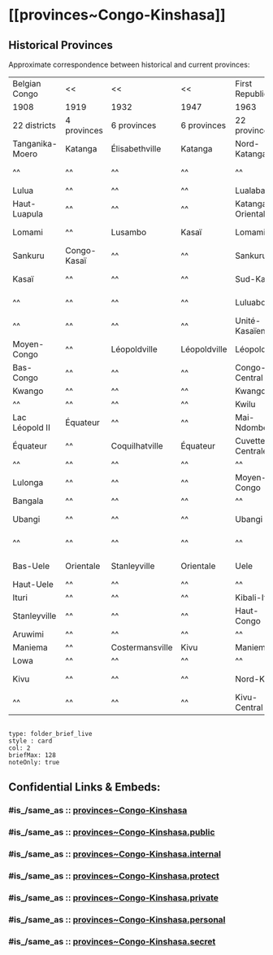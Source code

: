 # [[provinces~Congo-Kinshasa]] 

## Historical Provinces

 
Approximate correspondence between historical and current provinces:

|               |                |                |                |                 |                |                |                |                |              |
| ------------- | -------------- | -------------- | -------------- | ----------------| -------------- | -------------- | -------------- | -------------- | ------------ |
|Belgian Congo  | <<             | <<             | <<             |First Republic   | <<             | Zaire          |                |Third Republic  |              |
|1908           |1919            |1932            |1947            |1963             |1966            |1971            |1988            |1997            |2015          |
|22 districts   |4 provinces     |6 provinces     |6 provinces     |22 provinces     |9 provinces     |9 regions       |11 regions      |11 provinces    |26 provinces  |
|Tanganika-Moero|Katanga         |Élisabethville  |Katanga         |Nord-Katanga     |Katanga         |Shaba           | <<             |Katanga         |Tanganyika    |
| ^^            | ^^             | ^^             | ^^             | ^^              | ^^             | ^^             | ^^             | ^^             |Haut-Lomami   |
|Lulua          | ^^             | ^^             | ^^             |Lualaba          | ^^             | ^^             | ^^             | ^^             |Lualaba       |
|Haut-Luapula   | ^^             | ^^             | ^^             |Katanga-Oriental |Katanga         | ^^             | ^^             | ^^             |Haut-Katanga  |
|Lomami         | ^^             |Lusambo         |Kasaï           |Lomami           |Kasaï-Oriental  | Kasaï-Oriental | <<             | <<             |Lomami        |
|Sankuru        |Congo-Kasaï     | ^^             | ^^             |Sankuru          | ^^             | ^^             | ^^             | ^^             |Sankuru       |
|Kasaï          | ^^             | ^^             | ^^             |Sud-Kasaï        | ^^             | ^^             | ^^             | ^^             |Kasaï-Oriental|
| ^^            | ^^             | ^^             | ^^             |Luluabourg       |Kasaï-Occidental|Kasaï-Occidental| <<             | <<             |Kasaï-Central |
| ^^            | ^^             | ^^             | ^^             |Unité-Kasaïenne  | ^^              ^^              | ^^             | ^^             |Kasaï         |
|Moyen-Congo    | ^^             |Léopoldville    |Léopoldville    |Léopoldville     |Kinshasa        |Kinshasa        |Kinshasa        |Kinshasa        |Kinshasa      |
|Bas-Congo      | ^^             | ^^             | ^^             |Congo-Central    | <<             |Bas-Zaïre       | <<             |Bas-Congo       |Kongo Central |
|Kwango         | ^^             | ^^             | ^^             |Kwango           |Bandundu        |Bandundu        | <<             | <<             |Kwango        |
| ^^            | ^^             | ^^             | ^^             |Kwilu            | ^^             | ^^             | ^^             | ^^             |Kwilu         |
|Lac Léopold II |Équateur        | ^^             | ^^             |Mai-Ndombe       | ^^             | ^^             | ^^             | ^^             |Mai-Ndombe    |
|Équateur       | ^^             |Coquilhatville  |Équateur        |Cuvette-Centrale |Équateur        |Équateur        | <<             | <<             |Équateur      |
| ^^            | ^^             | ^^             | ^^             | ^^              | ^^             | ^^             | ^^             | ^^             |Tshuapa       |
|Lulonga        | ^^             | ^^             | ^^             |Moyen-Congo      | ^^             | ^^             | ^^             | ^^             |Mongala       |
|Bangala        | ^^             | ^^             | ^^             | ^^              | ^^             | ^^             | ^^             | ^^             |              |
|Ubangi         | ^^             | ^^             | ^^             |Ubangi           | ^^             | ^^             | ^^             | ^^             |Nord-Ubangi   |
| ^^            | ^^             | ^^             | ^^             | ^^              | ^^             | ^^             | ^^             | ^^             |Sud-Ubangi    |
|Bas-Uele       |Orientale       |Stanleyville    |Orientale       |Uele             |Orientale       |Haut-Zaïre      | <<             |Orientale       |Bas-Uele      |
|Haut-Uele      | ^^             | ^^             | ^^             | ^^              | ^^             | ^^             | ^^             | ^^             |Haut-Uele     |
|Ituri          | ^^             | ^^             | ^^             |Kibali-Ituri     | ^^             | ^^             | ^^             | ^^             |Ituri         |
|Stanleyville   | ^^             | ^^             | ^^             |Haut-Congo       | ^^             | ^^             | ^^             | ^^             |Tshopo        |
|Aruwimi        | ^^             | ^^             | ^^             | ^^              | ^^             | ^^             | ^^             | ^^             | ^^           |
|Maniema        | ^^             |Costermansville |Kivu            |Maniema          |Kivu            |Kivu            |Maniema         | <<             |Maniema       |
|Lowa           | ^^             | ^^             | ^^             | ^^              | ^^             | ^^             | ^^             | ^^             | ^^           |
|Kivu           | ^^             | ^^             | ^^             |Nord-Kivu        | ^^             | ^^             |Nord-Kivu       | <<             |Nord-Kivu     |
| ^^            | ^^             | ^^             | ^^             |Kivu-Central     | ^^             | ^^             |Sud-Kivu        | <<             |Sud-Kivu      |




```folderv
```

```ccard
type: folder_brief_live
style : card
col: 2
briefMax: 128
noteOnly: true
```



## Confidential Links & Embeds: 

### #is_/same_as :: [provinces~Congo-Kinshasa](/_Standards/Earth/Continent/Africa/Africa~Central/Congo~Kinshasa/provinces~Congo-Kinshasa.md) 

### #is_/same_as :: [provinces~Congo-Kinshasa.public](/_public/Earth/Continent/Africa/Africa~Central/Congo~Kinshasa/provinces~Congo-Kinshasa.public.md) 

### #is_/same_as :: [provinces~Congo-Kinshasa.internal](/_internal/Earth/Continent/Africa/Africa~Central/Congo~Kinshasa/provinces~Congo-Kinshasa.internal.md) 

### #is_/same_as :: [provinces~Congo-Kinshasa.protect](/_protect/Earth/Continent/Africa/Africa~Central/Congo~Kinshasa/provinces~Congo-Kinshasa.protect.md) 

### #is_/same_as :: [provinces~Congo-Kinshasa.private](/_private/Earth/Continent/Africa/Africa~Central/Congo~Kinshasa/provinces~Congo-Kinshasa.private.md) 

### #is_/same_as :: [provinces~Congo-Kinshasa.personal](/_personal/Earth/Continent/Africa/Africa~Central/Congo~Kinshasa/provinces~Congo-Kinshasa.personal.md) 

### #is_/same_as :: [provinces~Congo-Kinshasa.secret](/_secret/Earth/Continent/Africa/Africa~Central/Congo~Kinshasa/provinces~Congo-Kinshasa.secret.md)

